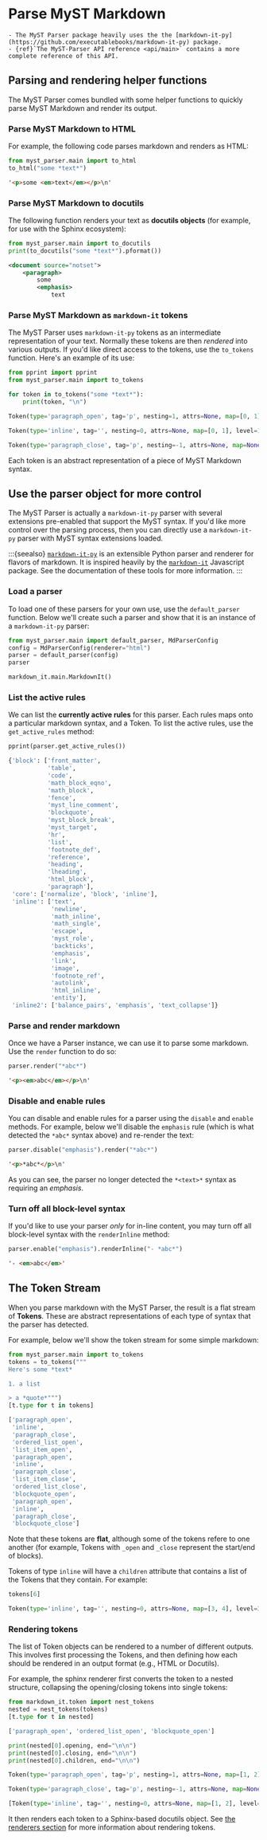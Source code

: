 # Parse MyST Markdown

```{seealso}
- The MyST Parser package heavily uses the the [markdown-it-py](https://github.com/executablebooks/markdown-it-py) package.
- {ref}`The MyST-Parser API reference <api/main>` contains a more complete reference of this API.
```

## Parsing and rendering helper functions

The MyST Parser comes bundled with some helper functions to quickly parse MyST Markdown and render its output.

### Parse MyST Markdown to HTML

For example, the following code parses markdown and renders as HTML:

```python
from myst_parser.main import to_html
to_html("some *text*")
```

<!-- #region -->
```html
'<p>some <em>text</em></p>\n'
```
<!-- #endregion -->

### Parse MyST Markdown to docutils

The following function renders your text as **docutils objects** (for example, for use with the Sphinx ecosystem):

```python
from myst_parser.main import to_docutils
print(to_docutils("some *text*").pformat())
```

```xml
<document source="notset">
    <paragraph>
        some
        <emphasis>
            text
```

### Parse MyST Markdown as `markdown-it` tokens

The MyST Parser uses `markdown-it-py` tokens as an intermediate representation of your text.
Normally these tokens are then *rendered* into various outputs.
If you'd like direct access to the tokens, use the `to_tokens` function.
Here's an example of its use:

```python
from pprint import pprint
from myst_parser.main import to_tokens

for token in to_tokens("some *text*"):
    print(token, "\n")
```

<!-- #region -->
```python
Token(type='paragraph_open', tag='p', nesting=1, attrs=None, map=[0, 1], level=0, children=None, content='', markup='', info='', meta={}, block=True, hidden=False)

Token(type='inline', tag='', nesting=0, attrs=None, map=[0, 1], level=1, children=[Token(type='text', tag='', nesting=0, attrs=None, map=None, level=0, children=None, content='some ', markup='', info='', meta={}, block=False, hidden=False), Token(type='em_open', tag='em', nesting=1, attrs=None, map=None, level=0, children=None, content='', markup='*', info='', meta={}, block=False, hidden=False), Token(type='text', tag='', nesting=0, attrs=None, map=None, level=1, children=None, content='text', markup='', info='', meta={}, block=False, hidden=False), Token(type='em_close', tag='em', nesting=-1, attrs=None, map=None, level=0, children=None, content='', markup='*', info='', meta={}, block=False, hidden=False)], content='some *text*', markup='', info='', meta={}, block=True, hidden=False)

Token(type='paragraph_close', tag='p', nesting=-1, attrs=None, map=None, level=0, children=None, content='', markup='', info='', meta={}, block=True, hidden=False)
```
<!-- #endregion -->

Each token is an abstract representation of a piece of MyST Markdown syntax.

## Use the parser object for more control

The MyST Parser is actually a `markdown-it-py` parser with several extensions pre-enabled that support the MyST syntax.
If you'd like more control over the parsing process, then you can directly use a `markdown-it-py` parser with MyST syntax extensions loaded.

:::{seealso}
[`markdown-it-py`](https://markdown-it-py.readthedocs.io/) is an extensible Python parser and renderer for flavors of markdown.
It is inspired heavily by the [`markdown-it`](https://github.com/markdown-it/markdown-it) Javascript package.
See the documentation of these tools for more information.
:::

### Load a parser

To load one of these parsers for your own use, use the `default_parser` function.
Below we'll create such a parser and show that it is an instance of a `markdown-it-py` parser:

```python
from myst_parser.main import default_parser, MdParserConfig
config = MdParserConfig(renderer="html")
parser = default_parser(config)
parser
```

<!-- #region -->
```python
markdown_it.main.MarkdownIt()
```
<!-- #endregion -->

### List the active rules

We can list the **currently active rules** for this parser.
Each rules maps onto a particular markdown syntax, and a Token.
To list the active rules, use the `get_active_rules` method:

```python
pprint(parser.get_active_rules())
```

<!-- #region -->
```python
{'block': ['front_matter',
           'table',
           'code',
           'math_block_eqno',
           'math_block',
           'fence',
           'myst_line_comment',
           'blockquote',
           'myst_block_break',
           'myst_target',
           'hr',
           'list',
           'footnote_def',
           'reference',
           'heading',
           'lheading',
           'html_block',
           'paragraph'],
 'core': ['normalize', 'block', 'inline'],
 'inline': ['text',
            'newline',
            'math_inline',
            'math_single',
            'escape',
            'myst_role',
            'backticks',
            'emphasis',
            'link',
            'image',
            'footnote_ref',
            'autolink',
            'html_inline',
            'entity'],
 'inline2': ['balance_pairs', 'emphasis', 'text_collapse']}
```
<!-- #endregion -->

### Parse and render markdown

Once we have a Parser instance, we can use it to parse some markdown.
Use the `render` function to do so:

```python
parser.render("*abc*")
```

<!-- #region -->
```html
'<p><em>abc</em></p>\n'
```
<!-- #endregion -->

### Disable and enable rules

You can disable and enable rules for a parser using the `disable` and `enable` methods.
For example, below we'll disable the `emphasis` rule (which is what detected the `*abc*` syntax above) and re-render the text:

```python
parser.disable("emphasis").render("*abc*")
```

<!-- #region -->
```html
'<p>*abc*</p>\n'
```
<!-- #endregion -->

As you can see, the parser no longer detected the `*<text>*` syntax as requiring an _emphasis_.

### Turn off all block-level syntax

If you'd like to use your parser *only* for in-line content, you may turn off all block-level syntax with the `renderInline` method:

```python
parser.enable("emphasis").renderInline("- *abc*")
```

<!-- #region -->
```html
'- <em>abc</em>'
```
<!-- #endregion -->


## The Token Stream

When you parse markdown with the MyST Parser, the result is a flat stream of **Tokens**.
These are abstract representations of each type of syntax that the parser has detected.

For example, below we'll show the token stream for some simple markdown:

```python
from myst_parser.main import to_tokens
tokens = to_tokens("""
Here's some *text*

1. a list

> a *quote*""")
[t.type for t in tokens]
```

<!-- #region -->
```python
['paragraph_open',
 'inline',
 'paragraph_close',
 'ordered_list_open',
 'list_item_open',
 'paragraph_open',
 'inline',
 'paragraph_close',
 'list_item_close',
 'ordered_list_close',
 'blockquote_open',
 'paragraph_open',
 'inline',
 'paragraph_close',
 'blockquote_close']
```
<!-- #endregion -->

Note that these tokens are **flat**, although some of the tokens refere to one another (for example, Tokens with `_open` and `_close` represent the start/end of blocks).

Tokens of type `inline` will have a `children` attribute that contains a list of the Tokens that they contain.
For example:

```python
tokens[6]
```

<!-- #region -->
```python
Token(type='inline', tag='', nesting=0, attrs=None, map=[3, 4], level=3, children=[Token(type='text', tag='', nesting=0, attrs=None, map=None, level=0, children=None, content='a list', markup='', info='', meta={}, block=False, hidden=False)], content='a list', markup='', info='', meta={}, block=True, hidden=False)
```
<!-- #endregion -->

### Rendering tokens

The list of Token objects can be rendered to a number of different outputs.
This involves first processing the Tokens, and then defining how each should be rendered in an output format (e.g., HTML or Docutils).

For example, the sphinx renderer first converts the token to a nested structure, collapsing the opening/closing tokens into single tokens:

```python
from markdown_it.token import nest_tokens
nested = nest_tokens(tokens)
[t.type for t in nested]
```

<!-- #region -->
```python
['paragraph_open', 'ordered_list_open', 'blockquote_open']
```
<!-- #endregion -->

```python
print(nested[0].opening, end="\n\n")
print(nested[0].closing, end="\n\n")
print(nested[0].children, end="\n\n")
```

<!-- #region -->
```python
Token(type='paragraph_open', tag='p', nesting=1, attrs=None, map=[1, 2], level=0, children=None, content='', markup='', info='', meta={}, block=True, hidden=False)

Token(type='paragraph_close', tag='p', nesting=-1, attrs=None, map=None, level=0, children=None, content='', markup='', info='', meta={}, block=True, hidden=False)

[Token(type='inline', tag='', nesting=0, attrs=None, map=[1, 2], level=1, children=[Token(type='text', tag='', nesting=0, attrs=None, map=None, level=0, children=None, content="Here's some ", markup='', info='', meta={}, block=False, hidden=False), NestedTokens(opening=Token(type='em_open', tag='em', nesting=1, attrs=None, map=None, level=0, children=None, content='', markup='*', info='', meta={}, block=False, hidden=False), closing=Token(type='em_close', tag='em', nesting=-1, attrs=None, map=None, level=0, children=None, content='', markup='*', info='', meta={}, block=False, hidden=False), children=[Token(type='text', tag='', nesting=0, attrs=None, map=None, level=1, children=None, content='text', markup='', info='', meta={}, block=False, hidden=False)])], content="Here's some *text*", markup='', info='', meta={}, block=True, hidden=False)]
```
<!-- #endregion -->

It then renders each token to a Sphinx-based docutils object.
See [the renderers section](renderers.md) for more information about rendering tokens.

